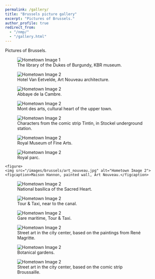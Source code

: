 ```yaml
---
permalink: /gallery/
title: "Brussels picture gallery"
excerpt: "Pictures of Brussels."
author_profile: true
redirect_from: 
  - "/nmp/"
  - "/gallery.html"
---
```


Pictures of Brussels.

<div class="gallery">
  <figure>
    <img src="/images/brussels/bourgogne.jpg" alt="Hometown Image 1">
    <figcaption>The library of the Dukes of Burgundy, KBR museum.</figcaption>
  </figure>

  <figure>
    <img src="/images/brussels/hotel_van_eetvelde.jpg" alt="Hometown Image 2">
    <figcaption>Hotel Van Eetvelde, Art Nouveau architecture.</figcaption>
  </figure>

  <figure>
    <img src="/images/brussels/abbaye_cambre.jpg" alt="Hometown Image 2">
    <figcaption>Abbaye de la Cambre.</figcaption>
  </figure>
  
  <figure>
    <img src="/images/brussels/mont_art.jpg" alt="Hometown Image 2">
    <figcaption>Mont des arts, cultural heart of the upper town.</figcaption>
  </figure>
  
  <figure>
    <img src="/images/brussels/tintin.jpg" alt="Hometown Image 2">
    <figcaption>Characters from the comic strip Tintin, in Stockel underground station.</figcaption>
  </figure>

  <figure>
    <img src="/images/brussels/fine_arts.jpg" alt="Hometown Image 2">
    <figcaption>Royal Museum of Fine Arts.</figcaption>
  </figure>

  <figure>
    <img src="/images/brussels/parc.jpg" alt="Hometown Image 2">
    <figcaption>Royal parc.</figcaption>
  </figure>

    <figure>
    <img src="/images/brussels/art_nouveau.jpg" alt="Hometown Image 2">
    <figcaption>Maison Hannon, painted wall, Art Nouveau.</figcaption>
  </figure>

  <figure>
    <img src="/images/brussels/koekelberg.jpg" alt="Hometown Image 2">
    <figcaption>National basilica of the Sacred Heart.</figcaption>
  </figure>

  <figure>
    <img src="/images/brussels/canal.jpg" alt="Hometown Image 2">
    <figcaption>Tour & Taxi, near to the canal.</figcaption>
  </figure>

  <figure>
    <img src="/images/brussels/tour_taxi.jpg" alt="Hometown Image 2">
    <figcaption>Gare maritime, Tour & Taxi.</figcaption>
  </figure>

  <figure>
    <img src="/images/brussels/magritte.jpg" alt="Hometown Image 2">
    <figcaption>Street art in the city center, based on the paintings from René Magritte.</figcaption>
  </figure>

  <figure>
    <img src="/images/brussels/botanique.jpg" alt="Hometown Image 2">
    <figcaption>Botanical gardens.</figcaption>
  </figure>
  
  <figure>
    <img src="/images/brussels/broussaille.jpg" alt="Hometown Image 2">
    <figcaption>Street art in the city center, based on the comic strip Broussaille.</figcaption>
  </figure>


  <!-- Add more images and captions as needed -->
</div>
